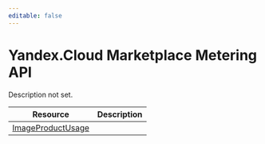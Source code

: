 ```yaml
---
editable: false
---
```


# Yandex.Cloud Marketplace Metering API
Description not set.

Resource | Description
--- | ---
[ImageProductUsage](ImageProductUsage/index.md) | 